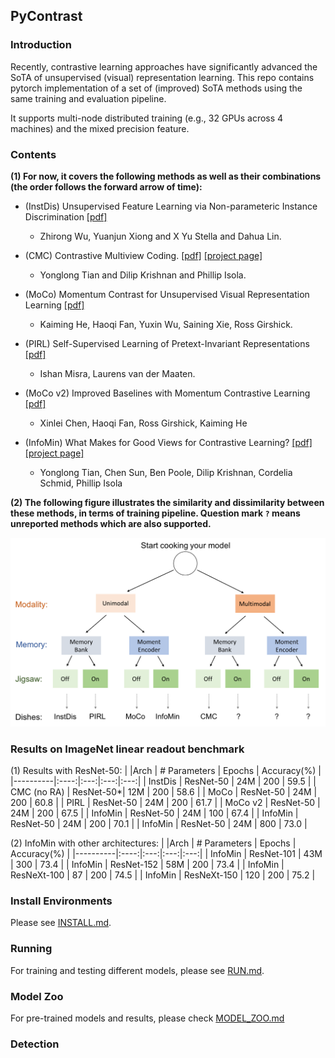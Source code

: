 ## PyContrast

### Introduction
Recently, contrastive learning approaches have significantly advanced the SoTA of 
unsupervised (visual) representation learning. This repo contains pytorch 
implementation of a set of (improved) SoTA methods using the same training and 
evaluation pipeline. 

It supports multi-node distributed training (e.g., 32 GPUs across 4 machines) and 
the mixed precision feature.

### Contents
**(1) For now, it covers the following methods as well as their combinations 
(the order follows the forward arrow of time):**

- (InstDis) Unsupervised Feature Learning via Non-parameteric Instance Discrimination
  [[pdf]](https://arxiv.org/pdf/1805.01978.pdf) 
  - Zhirong Wu, Yuanjun Xiong and X Yu Stella and Dahua Lin.
  
- (CMC) Contrastive Multiview Coding.
  [[pdf]](https://arxiv.org/abs/1906.05849) 
  [[project page]](https://hobbitlong.github.io/CMC/)
  - Yonglong Tian and Dilip Krishnan and Phillip Isola.

- (MoCo) Momentum Contrast for Unsupervised Visual Representation Learning
  [[pdf]](https://arxiv.org/pdf/1911.05722.pdf)
  - Kaiming He, Haoqi Fan, Yuxin Wu, Saining Xie, Ross Girshick.

- (PIRL) Self-Supervised Learning of Pretext-Invariant Representations
  [[pdf]](https://arxiv.org/abs/1912.01991)
  - Ishan Misra, Laurens van der Maaten.

- (MoCo v2) Improved Baselines with Momentum Contrastive Learning
  [[pdf]](https://arxiv.org/pdf/2003.04297.pdf)
  - Xinlei Chen, Haoqi Fan, Ross Girshick, Kaiming He

- (InfoMin) What Makes for Good Views for Contrastive Learning?
  [[pdf]](https://arxiv.org/pdf/2005.10243.pdf)
  [[project page]](https://hobbitlong.github.io/InfoMin/)
  - Yonglong Tian, Chen Sun, Ben Poole, Dilip Krishnan, Cordelia Schmid, Phillip Isola 

**(2) The following figure illustrates the similarity and dissimilarity between these methods, 
in terms of training pipeline. Question mark `?` means unreported methods which are also supported.**
<p align="center">
  <img src="figures/models.png" width="600">
</p>


### Results on ImageNet linear readout benchmark
(1) Results with ResNet-50:
|          |Arch | # Parameters | Epochs | Accuracy(%) |
|----------|:----:|:---:|:---:|:---:|
|  InstDis         | ResNet-50 | 24M   | 200 |  59.5  |
|  CMC (no RA)     | ResNet-50*| 12M   | 200 |  58.6  |
|  MoCo            | ResNet-50 | 24M   | 200 |  60.8  | 
|  PIRL            | ResNet-50 | 24M   | 200 |  61.7  |
|  MoCo v2         | ResNet-50 | 24M   | 200 |  67.5  |
|  InfoMin         | ResNet-50 | 24M   | 100 |  67.4  |
|  InfoMin         | ResNet-50 | 24M   | 200 |  70.1  |
|  InfoMin         | ResNet-50 | 24M   | 800 |  73.0  |

(2) InfoMin with other architectures:
|          |Arch | # Parameters | Epochs | Accuracy(%) |
|----------|:----:|:---:|:---:|:---:|
|  InfoMin         | ResNet-101 | 43M   | 300 |  73.4  |
|  InfoMin         | ResNet-152 | 58M   | 200 |  73.4  |
|  InfoMin         | ResNeXt-100 | 87   | 200 |  74.5  | 
|  InfoMin         | ResNeXt-150 | 120  | 200 |  75.2  |

### Install Environments
Please see [INSTALL.md](docs/INSTALL.md).

### Running
For training and testing different models, please see [RUN.md](docs/RUN.md).

### Model Zoo
For pre-trained models and results, please check [MODEL_ZOO.md](docs/MODEL_ZOO.md)

### Detection

 
